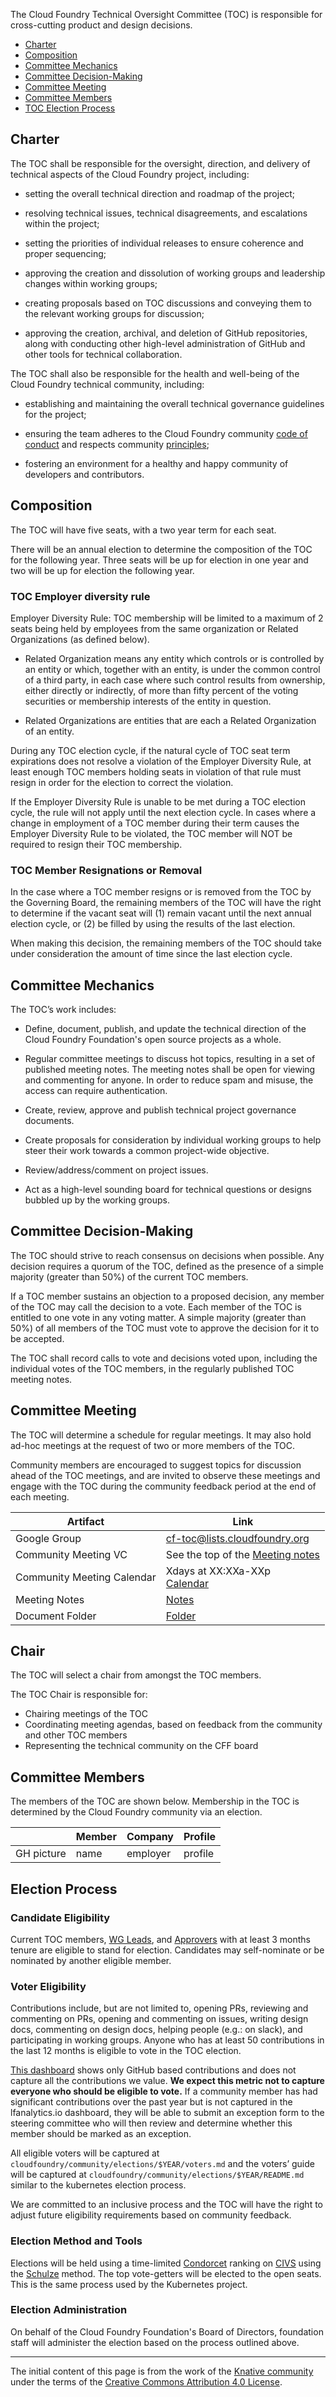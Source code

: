 The Cloud Foundry Technical Oversight Committee (TOC) is responsible for cross-cutting
product and design decisions.

- [Charter](#charter)
- [Composition](#composition)
- [Committee Mechanics](#committee-mechanics)
- [Committee Decision-Making](#committee-decision-making)
- [Committee Meeting](#committee-meeting)
- [Committee Members](#committee-members)
- [TOC Election Process](#election-process)

## Charter

The TOC shall be responsible for the oversight, direction, and delivery of technical aspects of the Cloud Foundry project, including:

- setting the overall technical direction and roadmap of the project;

- resolving technical issues, technical disagreements, and escalations
  within the project;

- setting the priorities of individual releases to ensure coherence and proper
  sequencing;

- approving the creation and dissolution of working groups and
  leadership changes within working groups;

- creating proposals based on TOC discussions and conveying them to the
  relevant working groups for discussion;

- approving the creation, archival, and deletion of GitHub repositories, along
  with conducting other high-level administration of GitHub and other tools for
  technical collaboration.

The TOC shall also be responsible for the health and well-being of the Cloud Foundry technical community, including:

- establishing and maintaining the overall technical governance guidelines for
  the project;

- ensuring the team adheres to the Cloud Foundry community [code of
  conduct](https://www.cloudfoundry.org/code-of-conduct/) and respects
  community [principles](./PRINCIPLES.md);

- fostering an environment for a healthy and happy community of developers and
  contributors.

## Composition

The TOC will have five seats, with a two year term for each seat.

There will be an annual election to determine the composition of the TOC for the
following year. Three seats will be up for election in one year and two will be
up for election the following year.

### TOC Employer diversity rule

Employer Diversity Rule: TOC membership will be limited to a maximum of 2 seats being 
held by employees from the same organization or Related Organizations (as defined below).

- Related Organization means any entity which controls or is controlled by an entity or
  which, together with an entity, is under the common control of a third party, in each
  case where such control results from ownership, either directly or indirectly, of more
  than fifty percent of the voting securities or membership interests of the entity in
  question.

- Related Organizations are entities that are each a Related Organization of an entity.

During any TOC election cycle, if the natural cycle of TOC seat term expirations does 
not resolve a violation of the Employer Diversity Rule, at least enough TOC members holding 
seats in violation of that rule must resign in order for the election to correct the violation.

If the Employer Diversity Rule is unable to be met during a TOC election cycle, the rule
will not apply until the next election cycle. In cases where a change in employment of a 
TOC member during their term causes the Employer Diversity Rule to be violated, the TOC 
member will NOT be required to resign their TOC membership.

### TOC Member Resignations or Removal

In the case where a TOC member resigns or is removed from the TOC by the Governing
Board, the remaining members of the TOC will have the right to determine if the 
vacant seat will (1) remain vacant until the next annual election cycle, or (2) be 
filled by using the results of the last election.

When making this decision, the remaining members of the TOC should take under 
consideration the amount of time since the last election cycle.

## Committee Mechanics

The TOC’s work includes:

- Define, document, publish, and update the technical direction of the Cloud Foundry 
  Foundation's open source projects as a whole.

- Regular committee meetings to discuss hot topics, resulting in a set of
  published meeting notes. The meeting notes shall be open for viewing and 
  commenting for anyone. In order to reduce spam and misuse, the access can 
  require authentication.

- Create, review, approve and publish technical project governance documents.

- Create proposals for consideration by individual working groups to help steer
  their work towards a common project-wide objective.

- Review/address/comment on project issues.

- Act as a high-level sounding board for technical questions or designs bubbled
  up by the working groups.

## Committee Decision-Making

The TOC should strive to reach consensus on decisions when possible. Any
decision requires a quorum of the TOC, defined as the presence of a simple
majority (greater than 50%) of the current TOC members.

If a TOC member sustains an objection to a proposed decision, any member of
the TOC may call the decision to a vote. Each member of the TOC is entitled to
one vote in any voting matter. A simple majority (greater than 50%) of all
members of the TOC must vote to approve the decision for it to be accepted.

The TOC shall record calls to vote and decisions voted upon, including the
individual votes of the TOC members, in the regularly published TOC meeting
notes.

## Committee Meeting

The TOC will determine a schedule for regular meetings. It may also hold ad-hoc
meetings at the request of two or more members of the TOC.

Community members are encouraged to suggest topics for discussion ahead of the
TOC meetings, and are invited to observe these meetings and engage with the TOC
during the community feedback period at the end of each meeting.

| Artifact                   | Link                                                                                                                                                     |
| -------------------------- | -------------------------------------------------------------------------------------------------------------------------------------------------------- |
| Google Group               | [cf-toc@lists.cloudfoundry.org](https://lists.cloudfoundry.org//g/cf-toc)                                                                                |
| Community Meeting VC       | See the top of the [Meeting notes]()                                                                                                                     |
| Community Meeting Calendar | Xdays at XX:XXa-XXp <br>[Calendar]()                                                                                                                     |
| Meeting Notes              | [Notes]()                                                                                                                                                |
| Document Folder            | [Folder]()                                                                                                                                               |

## Chair

The TOC will select a chair from amongst the TOC members.

The TOC Chair is responsible for:
* Chairing meetings of the TOC
* Coordinating meeting agendas, based on feedback from the community and other TOC members
* Representing the technical community on the CFF board

## Committee Members

The members of the TOC are shown below. Membership in the TOC is determined by
the Cloud Foundry community via an election.

| &nbsp;                                                         | Member         | Company | Profile                                              |
| -------------------------------------------------------------- | -------------- | ------- | ---------------------------------------------------- |
| GH picture        | name     | employer  | profile               |

## Election Process

### Candidate Eligibility

Current TOC members, [WG Leads](https://github.com/cloudfoundry/community/blob/master/ROLES.md#working-group-technical-lead), 
and [Approvers](https://github.com/cloudfoundry/community/blob/master/ROLES.md#approver)
with at least 3 months tenure are eligible to stand for election. Candidates may
self-nominate or be nominated by another eligible member.

### Voter Eligibility

Contributions include, but are not limited to, opening PRs, reviewing
and commenting on PRs, opening and commenting on issues, writing design docs,
commenting on design docs, helping people (e.g.: on slack), and participating in 
working groups. Anyone who has at least 50 contributions in the last 12 months is 
eligible to vote in the TOC election. 

[This dashboard][1]
shows only GitHub based contributions and does not capture all the contributions
we value. **We expect this metric not to capture everyone who should be eligible
to vote.** If a community member has had significant contributions over the past
year but is not captured in the lfanalytics.io dashboard, they will be able
to submit an exception form to the steering committee who will then review and
determine whether this member should be marked as an exception.

All eligible voters will be captured at
`cloudfoundry/community/elections/$YEAR/voters.md` and the voters’ guide
will be captured at `cloudfoundry/community/elections/$YEAR/README.md`
similar to the kubernetes election process.

We are committed to an inclusive process and the TOC will have the right to
adjust future eligibility requirements based on community feedback.

### Election Method and Tools

Elections will be held using a time-limited
[Condorcet](https://en.wikipedia.org/wiki/Condorcet_method) ranking on
[CIVS](http://civs.cs.cornell.edu/) using the
[Schulze](https://en.wikipedia.org/wiki/Schulze_method) method. The top
vote-getters will be elected to the open seats. This is the same process used by
the Kubernetes project.

### Election Administration

On behalf of the Cloud Foundry Foundation's Board of Directors, foundation staff will 
administer the election based on the process outlined above.

---

The initial content of this page is from the work of the [Knative community](https://github.com/knative/community)
under the terms of the [Creative Commons Attribution 4.0 License](https://creativecommons.org/licenses/by/4.0/).

[1]: https://lfanalytics.io/projects/cloud-foundry%2Fcloud-foundry/active-contributor?time=%7B%22from%22:%22now-1y%22,%22type%22:%22datemath%22,%22to%22:%22now%22%7D
